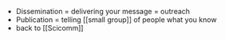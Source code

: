 - Dissemination = delivering your message = outreach
- Publication = telling [[small group]] of people what you know
- back to [[Scicomm]]